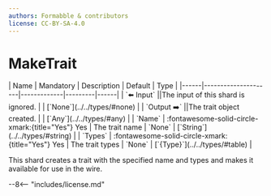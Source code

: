 ```yaml
---
authors: Formabble & contributors
license: CC-BY-SA-4.0
---
```



# MakeTrait

<div class="sh-parameters" markdown="1">
| Name | Mandatory | Description | Default | Type |
|------|---------------------|-------------|---------|------|
| `⬅️ Input` ||The input of this shard is ignored. | | [`None`](../../types/#none) |
| `Output ➡️` ||The trait object created. | | [`Any`](../../types/#any) |
| `Name` | :fontawesome-solid-circle-xmark:{title="Yes"} Yes  | The trait name | `None` | [`String`](../../types/#string) |
| `Types` | :fontawesome-solid-circle-xmark:{title="Yes"} Yes  | The trait types | `None` | [`{Type}`](../../types/#table) |

</div>

This shard creates a trait with the specified name and types and makes it available for use in the wire.

--8<-- "includes/license.md"

